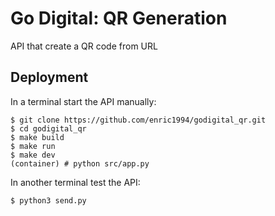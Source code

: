 # Go Digital: QR Generation

API that create a QR code from URL

## Deployment

In a terminal start the API manually:
```
$ git clone https://github.com/enric1994/godigital_qr.git
$ cd godigital_qr
$ make build
$ make run
$ make dev
(container) # python src/app.py
```

In another terminal test the API:
```
$ python3 send.py
```